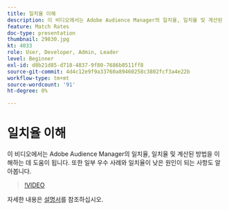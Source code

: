 ```yaml
---
title: 일치율 이해
description: 이 비디오에서는 Adobe Audience Manager의 일치율, 일치율 및 계산된 방법을 이해하는 데 도움이 됩니다. 또한 일부 우수 사례와 일치율이 낮은 원인이 되는 사항도 알아봅니다.
feature: Match Rates
doc-type: presentation
thumbnail: 29830.jpg
kt: 4033
role: User, Developer, Admin, Leader
level: Beginner
exl-id: d8b21d85-d718-4837-9f80-7686b8511ff8
source-git-commit: 4d4c12e9f9a33760a89460258c3802fcf3a4e22b
workflow-type: tm+mt
source-wordcount: '91'
ht-degree: 0%

---
```


# 일치율 이해

이 비디오에서는 Adobe Audience Manager의 일치율, 일치율 및 계산된 방법을 이해하는 데 도움이 됩니다. 또한 일부 우수 사례와 일치율이 낮은 원인이 되는 사항도 알아봅니다.

>[!VIDEO](https://video.tv.adobe.com/v/29830/?quality=12)

자세한 내용은 [설명서](https://experienceleague.adobe.com/docs/audience-manager/user-guide/features/addressable-audiences.html)를 참조하십시오.

